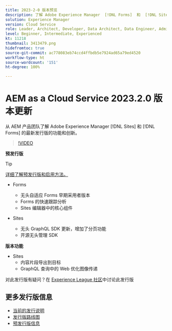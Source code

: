 ```yaml
---
title: 2023-2-0 版本预览
description: 了解 Adobe Experience Manager  [!DNL Forms]  和  [!DNL Sites] 的 2023-2-0 发行版的最新功能和创新。
solution: Experience Manager
version: Cloud Service
role: Leader, Architect, Developer, Data Architect, Data Engineer, Admin, User
level: Beginner, Intermediate, Experienced
kt: 11218
thumbnail: 3413479.png
hidefromtoc: true
source-git-commit: ac778083eb74ccd4ffbdb5e7924ad65a79ed4520
workflow-type: ht
source-wordcount: '151'
ht-degree: 100%

---
```


# AEM as a Cloud Service 2023.2.0 版本更新

从 AEM 产品团队了解 Adobe Experience Manager [!DNL Sites] 和 [!DNL Forms] 的最新发行版的功能和创新。

>[!VIDEO](https://video.tv.adobe.com/v/3416885/?quality=12&learn=on)

**预发行版**

>[!TIP]
>
>[详细了解预发行版和启用方法。](https://experienceleague.adobe.com/docs/experience-manager-cloud-service/content/release-notes/prerelease.html)

* Forms
   * 无头自适应 Forms 早期采用者版本
   * Forms 的快速跟踪分析
   * Sites 编辑器中的核心组件

* Sites
   * 无头 GraphQL SDK 更新，增加了分页功能
   * 开源无头管理 SDK

**版本功能**

* Sites
   * 内容片段导出到目标
   * GraphQL 查询中的 Web 优化图像传递

对此发行版有疑问？在 [Experience League 社区](https://adobe.ly/3RPNYZF)中讨论此发行版

## 更多发行版信息

* [当前的发行说明](https://experienceleague.adobe.com/docs/experience-manager-cloud-service/content/release-notes/home.html)
* [发行版路线图](https://experienceleague.adobe.com/docs/experience-manager-release-information/aem-release-updates/update-releases-roadmap.html)
* [预发行版信息](https://experienceleague.adobe.com/docs/experience-manager-cloud-service/content/release-notes/prerelease.html)
